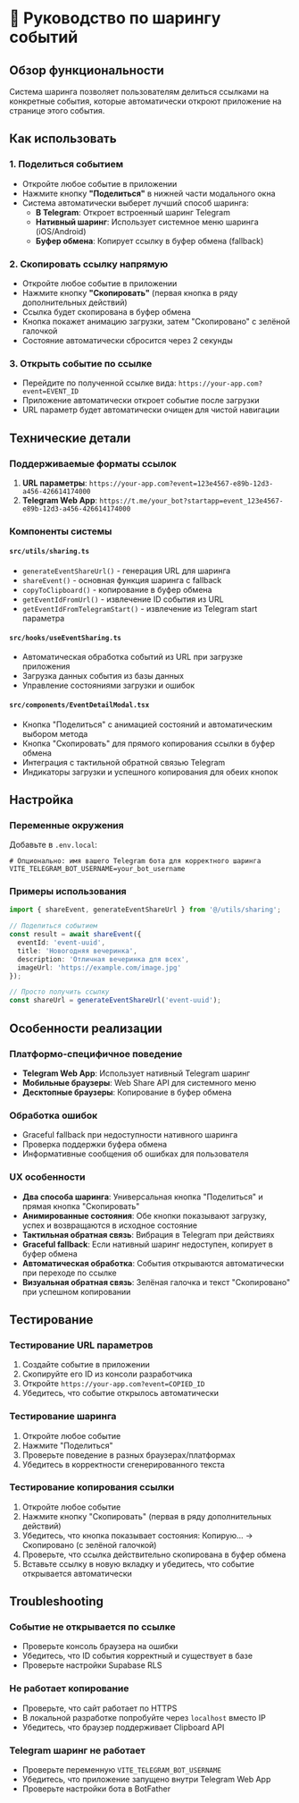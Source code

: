 # 🔗 Руководство по шарингу событий

## Обзор функциональности

Система шаринга позволяет пользователям делиться ссылками на конкретные события, которые автоматически откроют приложение на странице этого события.

## Как использовать

### 1. Поделиться событием
- Откройте любое событие в приложении
- Нажмите кнопку **"Поделиться"** в нижней части модального окна
- Система автоматически выберет лучший способ шаринга:
  - **В Telegram**: Откроет встроенный шаринг Telegram
  - **Нативный шаринг**: Использует системное меню шаринга (iOS/Android)
  - **Буфер обмена**: Копирует ссылку в буфер обмена (fallback)

### 2. Скопировать ссылку напрямую
- Откройте любое событие в приложении
- Нажмите кнопку **"Скопировать"** (первая кнопка в ряду дополнительных действий)
- Ссылка будет скопирована в буфер обмена
- Кнопка покажет анимацию загрузки, затем "Скопировано" с зелёной галочкой
- Состояние автоматически сбросится через 2 секунды

### 3. Открыть событие по ссылке
- Перейдите по полученной ссылке вида: `https://your-app.com?event=EVENT_ID`
- Приложение автоматически откроет событие после загрузки
- URL параметр будет автоматически очищен для чистой навигации

## Технические детали

### Поддерживаемые форматы ссылок

1. **URL параметры**: `https://your-app.com?event=123e4567-e89b-12d3-a456-426614174000`
2. **Telegram Web App**: `https://t.me/your_bot?startapp=event_123e4567-e89b-12d3-a456-426614174000`

### Компоненты системы

#### `src/utils/sharing.ts`
- `generateEventShareUrl()` - генерация URL для шаринга
- `shareEvent()` - основная функция шаринга с fallback
- `copyToClipboard()` - копирование в буфер обмена
- `getEventIdFromUrl()` - извлечение ID события из URL
- `getEventIdFromTelegramStart()` - извлечение из Telegram start параметра

#### `src/hooks/useEventSharing.ts`
- Автоматическая обработка событий из URL при загрузке приложения
- Загрузка данных события из базы данных
- Управление состояниями загрузки и ошибок

#### `src/components/EventDetailModal.tsx`
- Кнопка "Поделиться" с анимацией состояний и автоматическим выбором метода
- Кнопка "Скопировать" для прямого копирования ссылки в буфер обмена
- Интеграция с тактильной обратной связью Telegram
- Индикаторы загрузки и успешного копирования для обеих кнопок

## Настройка

### Переменные окружения

Добавьте в `.env.local`:

```env
# Опционально: имя вашего Telegram бота для корректного шаринга
VITE_TELEGRAM_BOT_USERNAME=your_bot_username
```

### Примеры использования

```typescript
import { shareEvent, generateEventShareUrl } from '@/utils/sharing';

// Поделиться событием
const result = await shareEvent({
  eventId: 'event-uuid',
  title: 'Новогодняя вечеринка',
  description: 'Отличная вечеринка для всех',
  imageUrl: 'https://example.com/image.jpg'
});

// Просто получить ссылку
const shareUrl = generateEventShareUrl('event-uuid');
```

## Особенности реализации

### Платформо-специфичное поведение

- **Telegram Web App**: Использует нативный Telegram шаринг
- **Мобильные браузеры**: Web Share API для системного меню
- **Десктопные браузеры**: Копирование в буфер обмена

### Обработка ошибок

- Graceful fallback при недоступности нативного шаринга
- Проверка поддержки буфера обмена
- Информативные сообщения об ошибках для пользователя

### UX особенности

- **Два способа шаринга**: Универсальная кнопка "Поделиться" и прямая кнопка "Скопировать"
- **Анимированные состояния**: Обе кнопки показывают загрузку, успех и возвращаются в исходное состояние
- **Тактильная обратная связь**: Вибрация в Telegram при действиях
- **Graceful fallback**: Если нативный шаринг недоступен, копирует в буфер обмена
- **Автоматическая обработка**: События открываются автоматически при переходе по ссылке
- **Визуальная обратная связь**: Зелёная галочка и текст "Скопировано" при успешном копировании

## Тестирование

### Тестирование URL параметров
1. Создайте событие в приложении
2. Скопируйте его ID из консоли разработчика
3. Откройте `https://your-app.com?event=COPIED_ID`
4. Убедитесь, что событие открылось автоматически

### Тестирование шаринга
1. Откройте любое событие
2. Нажмите "Поделиться"
3. Проверьте поведение в разных браузерах/платформах
4. Убедитесь в корректности сгенерированного текста

### Тестирование копирования ссылки
1. Откройте любое событие
2. Нажмите кнопку "Скопировать" (первая в ряду дополнительных действий)
3. Убедитесь, что кнопка показывает состояния: Копирую... → Скопировано (с зелёной галочкой)
4. Проверьте, что ссылка действительно скопирована в буфер обмена
5. Вставьте ссылку в новую вкладку и убедитесь, что событие открывается автоматически

## Troubleshooting

### Событие не открывается по ссылке
- Проверьте консоль браузера на ошибки
- Убедитесь, что ID события корректный и существует в базе
- Проверьте настройки Supabase RLS

### Не работает копирование
- Проверьте, что сайт работает по HTTPS
- В локальной разработке попробуйте через `localhost` вместо IP
- Убедитесь, что браузер поддерживает Clipboard API

### Telegram шаринг не работает
- Проверьте переменную `VITE_TELEGRAM_BOT_USERNAME`
- Убедитесь, что приложение запущено внутри Telegram Web App
- Проверьте настройки бота в BotFather 